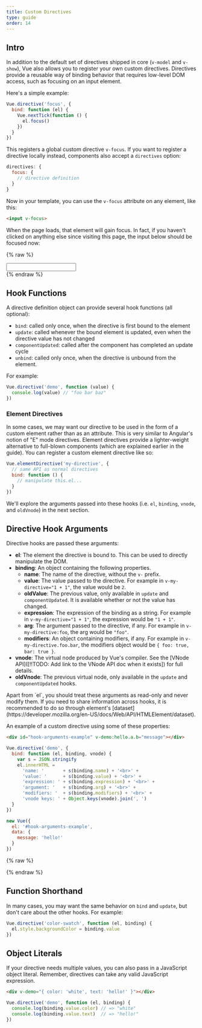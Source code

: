 ```yaml
---
title: Custom Directives
type: guide
order: 14
---
```


## Intro

In addition to the default set of directives shipped in core (`v-model` and `v-show`), Vue also allows you to register your own custom directives. Directives provide a reusable way of binding behavior that requires low-level DOM access, such as focusing on an input element.

Here's a simple example:

``` js
Vue.directive('focus', {
  bind: function (el) {
    Vue.nextTick(function () {
      el.focus()
    })
  }
})
```

This registers a global custom directive `v-focus`. If you want to register a directive locally instead, components also accept a `directives` option:

``` js
directives: {
  focus: {
    // directive definition
  }
}
```

Now in your template, you can use the `v-focus` attribute on any element, like this:

``` html
<input v-focus>
```

When the page loads, that element will gain focus. In fact, if you haven't clicked on anything else since visiting this page, the input below should be focused now:

{% raw %}
<div id="simplest-directive-example" class="demo">
  <input v-focus>
</div>
<script>
Vue.directive('focus', {
  bind: function (el) {
    Vue.nextTick(function () {
      el.focus()
    })
  }
})
new Vue({
  el: '#simplest-directive-example'
})
</script>
{% endraw %}

## Hook Functions

A directive definition object can provide several hook functions (all optional):

- `bind`: called only once, when the directive is first bound to the element
- `update`: called whenever the bound element is updated, even when the directive value has not changed
- `componentUpdated`: called after the component has completed an update cycle
- `unbind`: called only once, when the directive is unbound from the element.

For example:

``` js
Vue.directive('demo', function (value) {
  console.log(value) // "foo bar baz"
})
```

### Element Directives

In some cases, we may want our directive to be used in the form of a custom element rather than as an attribute. This is very similar to Angular's notion of "E" mode directives. Element directives provide a lighter-weight alternative to full-blown components (which are explained earlier in the guide). You can register a custom element directive like so:

``` js
Vue.elementDirective('my-directive', {
  // same API as normal directives
  bind: function () {
    // manipulate this.el...
  }
})
```

We'll explore the arguments passed into these hooks (i.e. `el`, `binding`, `vnode`, and `oldVnode`) in the next section.

## Directive Hook Arguments

Directive hooks are passed these arguments:

- **el**: The element the directive is bound to. This can be used to directly manipulate the DOM.
- **binding**: An object containing the following properties.
  - **name**: The name of the directive, without the `v-` prefix.
  - **value**: The value passed to the directive. For example in `v-my-directive="1 + 1"`, the value would be `2`.
  - **oldValue**: The previous value, only available in `update` and `componentUpdated`. It is available whether or not the value has changed.
  - **expression**: The expression of the binding as a string. For example in `v-my-directive="1 + 1"`, the expression would be `"1 + 1"`.
  - **arg**: The argument passed to the directive, if any. For example in `v-my-directive:foo`, the arg would be `"foo"`.
  - **modifiers**: An object containing modifiers, if any. For example in `v-my-directive.foo.bar`, the modifiers object would be `{ foo: true, bar: true }`.
- **vnode**: The virtual node produced by Vue's compiler. See the [VNode API]([!!TODO: Add link to the VNode API doc when it exists]) for full details.
- **oldVnode**: The previous virtual node, only available in the `update` and `componentUpdated` hooks.

<p class="tip">Apart from `el`, you should treat these arguments as read-only and never modify them. If you need to share information across hooks, it is recommended to do so through element's [dataset](https://developer.mozilla.org/en-US/docs/Web/API/HTMLElement/dataset).</p>

An example of a custom directive using some of these properties:

``` html
<div id="hook-arguments-example" v-demo:hello.a.b="message"></div>
```

``` js
Vue.directive('demo', {
  bind: function (el, binding, vnode) {
    var s = JSON.stringify
    el.innerHTML =
      'name: '       + s(binding.name) + '<br>' +
      'value: '      + s(binding.value) + '<br>' +
      'expression: ' + s(binding.expression) + '<br>' +
      'argument: '   + s(binding.arg) + '<br>' +
      'modifiers: '  + s(binding.modifiers) + '<br>' +
      'vnode keys: ' + Object.keys(vnode).join(', ')
  }
})

new Vue({
  el: '#hook-arguments-example',
  data: {
    message: 'hello!'
  }
})
```

{% raw %}
<div id="hook-arguments-example" v-demo:hello.a.b="message" class="demo"></div>
<script>
Vue.directive('demo', {
  bind: function (el, binding, vnode) {
    var s = JSON.stringify
    el.innerHTML =
      'name: '       + s(binding.name) + '<br>' +
      'value: '      + s(binding.value) + '<br>' +
      'expression: ' + s(binding.expression) + '<br>' +
      'argument: '   + s(binding.arg) + '<br>' +
      'modifiers: '  + s(binding.modifiers) + '<br>' +
      'vnode keys: ' + Object.keys(vnode).join(', ')
  }
})
new Vue({
  el: '#hook-arguments-example',
  data: {
    message: 'hello!'
  }
})
</script>
{% endraw %}

## Function Shorthand

In many cases, you may want the same behavior on `bind` and `update`, but don't care about the other hooks. For example:

``` js
Vue.directive('color-swatch', function (el, binding) {
  el.style.backgroundColor = binding.value
})
```

## Object Literals

If your directive needs multiple values, you can also pass in a JavaScript object literal. Remember, directives can take any valid JavaScript expression.

``` html
<div v-demo="{ color: 'white', text: 'hello!' }"></div>
```

``` js
Vue.directive('demo', function (el, binding) {
  console.log(binding.value.color) // => "white"
  console.log(binding.value.text)  // => "hello!"
})
```
